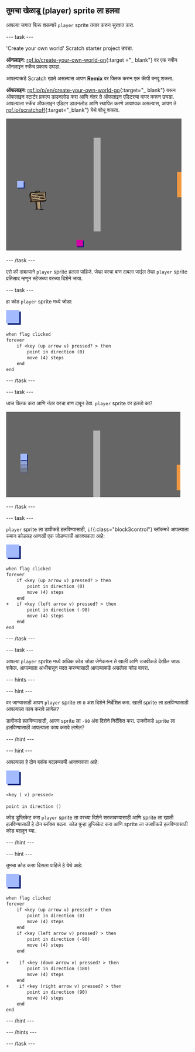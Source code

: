 ## तुमचा खेळाडू (player) sprite ला हलवा

आपल्या जगात फिरू शकणारे `player` sprite तयार करुन सुरवात करा.

\--- task \---

'Create your own world' Scratch starter project उघडा.

**ऑनलाइन**: [ rpf.io/create-your-own-world-on](http://rpf.io/create-your-own-world-on){:target ="_ blank"} वर एक नवीन ऑनलाइन स्क्रॅच प्रकल्प उघडा.

आपल्याकडे Scratch खाते असल्यास आपण **Remix** वर क्लिक करुन एक काॅपी बनवू शकता.

**ऑफलाइन**: [ rpf.io/p/en/create-your-own-world-go](http://rpf.io/p/en/create-your-own-world-go){:target="_ blank"} वरून ऑफलाइन स्टार्टर प्रकल्प डाउनलोड करा आणि नंतर ते ऑफलाइन एडिटरचा वापर करून उघडा. आपल्याला स्क्रॅच ऑफलाइन एडिटर डाउनलोड आणि स्थापित करणे आवश्यक असल्यास, आपण ते [rpf.io/scratchoff](https://rpf.io/scratchoff){:target="_blank"} येथे शोधू शकता.

![screenshot](images/world-starter.png)

\--- /task \---

एरो की दाबल्याने `player` sprite हलला पाहिजे. जेव्हा वरचा बाण दाबला जाईल तेव्हा `player` sprite प्रतिसाद म्हणून स्टेजच्या वरच्या दिशेने जावा.

\--- task \---

हा कोड `player` sprite मध्ये जोडा:

![player](images/player.png)

```blocks3
when flag clicked
forever
    if <key (up arrow v) pressed? > then
        point in direction (0)
        move (4) steps
    end
end
```

\--- /task \---

\--- task \---

ध्वज क्लिक करा आणि नंतर वरचा बाण दाबून ठेवा. `player` sprite वर हलतो का?

![screenshot](images/world-up.png)

\--- /task \---

\--- task \---

`player` sprite ला डावीकडे हलविण्यासाठी, `if`{:class="block3control"} ब्लॉकमधे आपल्याला समान कोडसह आणखी एक जोडण्याची आवश्यकता आहे:

![player](images/player.png)

```blocks3
when flag clicked
forever
    if <key (up arrow v) pressed? > then
        point in direction (0)
        move (4) steps
    end
+   if <key (left arrow v) pressed? > then
        point in direction (-90)
        move (4) steps
    end
end
```

\--- /task \---

\--- task \---

आपल्या `player` sprite मध्ये अधिक कोड जोडा जेणेकरून ते खाली आणि उजवीकडे देखील जाऊ शकेल. आपल्याला आधीपासून मदत करण्यासाठी आपल्याकडे असलेला कोड वापरा.

\--- hints \---

\--- hint \---

वर जाण्यासाठी आपण `player` sprite ला `0` अंश दिशेने निर्देशित करा. खाली sprite ला हलविण्यासाठी आपल्याला काय करावे लागेल?

डावीकडे हलविण्यासाठी, आपण sprite ला `-90` अंश दिशेने निर्देशित करा. उजवीकडे sprite ला हलविण्यासाठी आपल्याला काय करावे लागेल?

\--- /hint \---

\--- hint \---

आपल्याला हे दोन ब्लॉक बदलण्याची आवश्यकता आहे:

![player](images/player.png)

```blocks3
<key ( v) pressed>

point in direction ()
```

कोड डुप्लिकेट करा `player` sprite ला वरच्या दिशेने सरकावण्यासाठी आणि sprite ला खाली हलविण्यासाठी हे दोन ब्लॉक्स बदला. कोड पुन्हा डुप्लिकेट करा आणि sprite ला उजवीकडे हलविण्यासाठी कोड बदलून घ्या.

\--- /hint \---

\--- hint \---

तुमचा कोड कसा दिसला पाहिजे हे येथे आहे:

![player](images/player.png)

```blocks3
when flag clicked
forever
    if <key (up arrow v) pressed? > then
        point in direction (0)
        move (4) steps
    end
    if <key (left arrow v) pressed? > then
        point in direction (-90)
        move (4) steps
    end

+    if <key (down arrow v) pressed? > then
        point in direction (180)
        move (4) steps
    end
+    if <key (right arrow v) pressed? > then
        point in direction (90)
        move (4) steps
    end
end
```

\--- /hint \---

\--- /hints \---

\--- /task \---